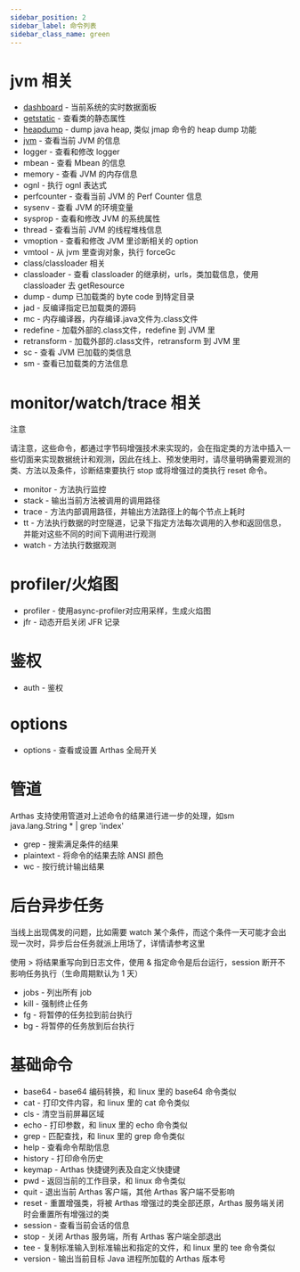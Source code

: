 ```yaml
---
sidebar_position: 2
sidebar_label: 命令列表
sidebar_class_name: green
---
```


# jvm 相关
* [dashboard](./dashboard.md) - 当前系统的实时数据面板
* [getstatic](./getstatic.md) - 查看类的静态属性
* [heapdump](./heapdump.md) - dump java heap, 类似 jmap 命令的 heap dump 功能
* [jvm](./jvm.md) - 查看当前 JVM 的信息
* logger - 查看和修改 logger
* mbean - 查看 Mbean 的信息
* memory - 查看 JVM 的内存信息
* ognl - 执行 ognl 表达式
* perfcounter - 查看当前 JVM 的 Perf Counter 信息
* sysenv - 查看 JVM 的环境变量
* sysprop - 查看和修改 JVM 的系统属性
* thread - 查看当前 JVM 的线程堆栈信息
* vmoption - 查看和修改 JVM 里诊断相关的 option
* vmtool - 从 jvm 里查询对象，执行 forceGc
* class/classloader 相关
* classloader - 查看 classloader 的继承树，urls，类加载信息，使用 classloader 去 getResource
* dump - dump 已加载类的 byte code 到特定目录
* jad - 反编译指定已加载类的源码
* mc - 内存编译器，内存编译.java文件为.class文件
* redefine - 加载外部的.class文件，redefine 到 JVM 里
* retransform - 加载外部的.class文件，retransform 到 JVM 里
* sc - 查看 JVM 已加载的类信息
* sm - 查看已加载类的方法信息

# monitor/watch/trace 相关
注意

请注意，这些命令，都通过字节码增强技术来实现的，会在指定类的方法中插入一些切面来实现数据统计和观测，因此在线上、预发使用时，请尽量明确需要观测的类、方法以及条件，诊断结束要执行 stop 或将增强过的类执行 reset 命令。

* monitor - 方法执行监控
* stack - 输出当前方法被调用的调用路径
* trace - 方法内部调用路径，并输出方法路径上的每个节点上耗时
* tt - 方法执行数据的时空隧道，记录下指定方法每次调用的入参和返回信息，并能对这些不同的时间下调用进行观测
* watch - 方法执行数据观测

# profiler/火焰图
* profiler - 使用async-profiler对应用采样，生成火焰图
* jfr - 动态开启关闭 JFR 记录

# 鉴权
* auth - 鉴权

# options
* options - 查看或设置 Arthas 全局开关

# 管道
Arthas 支持使用管道对上述命令的结果进行进一步的处理，如sm java.lang.String * | grep 'index'

* grep - 搜索满足条件的结果
* plaintext - 将命令的结果去除 ANSI 颜色
* wc - 按行统计输出结果

# 后台异步任务
当线上出现偶发的问题，比如需要 watch 某个条件，而这个条件一天可能才会出现一次时，异步后台任务就派上用场了，详情请参考这里

使用 > 将结果重写向到日志文件，使用 & 指定命令是后台运行，session 断开不影响任务执行（生命周期默认为 1 天）
* jobs - 列出所有 job
* kill - 强制终止任务
* fg - 将暂停的任务拉到前台执行
* bg - 将暂停的任务放到后台执行

# 基础命令
* base64 - base64 编码转换，和 linux 里的 base64 命令类似
* cat - 打印文件内容，和 linux 里的 cat 命令类似
* cls - 清空当前屏幕区域
* echo - 打印参数，和 linux 里的 echo 命令类似
* grep - 匹配查找，和 linux 里的 grep 命令类似
* help - 查看命令帮助信息
* history - 打印命令历史
* keymap - Arthas 快捷键列表及自定义快捷键
* pwd - 返回当前的工作目录，和 linux 命令类似
* quit - 退出当前 Arthas 客户端，其他 Arthas 客户端不受影响
* reset - 重置增强类，将被 Arthas 增强过的类全部还原，Arthas 服务端关闭时会重置所有增强过的类
* session - 查看当前会话的信息
* stop - 关闭 Arthas 服务端，所有 Arthas 客户端全部退出
* tee - 复制标准输入到标准输出和指定的文件，和 linux 里的 tee 命令类似
* version - 输出当前目标 Java 进程所加载的 Arthas 版本号